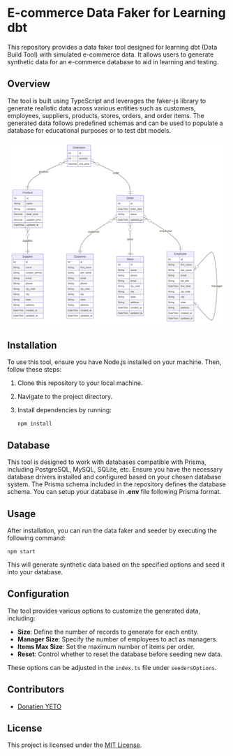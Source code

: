 
# E-commerce Data Faker for Learning dbt

This repository provides a data faker tool designed for learning dbt (Data Build Tool) with simulated e-commerce data. It allows users to generate synthetic data for an e-commerce database to aid in learning and testing.

## Overview

The tool is built using TypeScript and leverages the faker-js library to generate realistic data across various entities such as customers, employees, suppliers, products, stores, orders, and order items. The generated data follows predefined schemas and can be used to populate a database for educational purposes or to test dbt models.

![Giagramme](images/prisma-erd.svg)

## Installation

To use this tool, ensure you have Node.js installed on your machine. Then, follow these steps:

1. Clone this repository to your local machine.
2. Navigate to the project directory.
3. Install dependencies by running:

   ```
   npm install
   ```
## Database

This tool is designed to work with databases compatible with Prisma, including PostgreSQL, MySQL, SQLite, etc. Ensure you have the necessary database drivers installed and configured based on your chosen database system. The Prisma schema included in the repository defines the database schema. You can setup your database in **.env** file following Prisma format.


## Usage

After installation, you can run the data faker and seeder by executing the following command:

```
npm start
```

This will generate synthetic data based on the specified options and seed it into your database.

## Configuration

The tool provides various options to customize the generated data, including:

- **Size**: Define the number of records to generate for each entity.
- **Manager Size**: Specify the number of employees to act as managers.
- **Items Max Size**: Set the maximum number of items per order.
- **Reset**: Control whether to reset the database before seeding new data.

These options can be adjusted in the `index.ts` file under `seedersOptions`.


## Contributors

- [Donatien YETO](https://github.com/dinyad-prog00)

## License

This project is licensed under the [MIT License](LICENSE).
